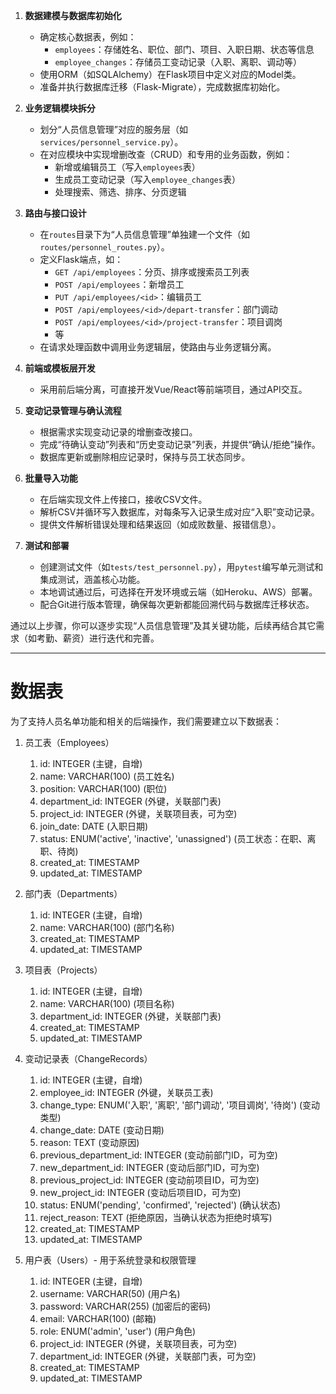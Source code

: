 1. **数据建模与数据库初始化**  
   - 确定核心数据表，例如：  
     - `employees`：存储姓名、职位、部门、项目、入职日期、状态等信息  
     - `employee_changes`：存储员工变动记录（入职、离职、调动等）  
   - 使用ORM（如SQLAlchemy）在Flask项目中定义对应的Model类。  
   - 准备并执行数据库迁移（Flask-Migrate），完成数据库初始化。

2. **业务逻辑模块拆分**  
   - 划分“人员信息管理”对应的服务层（如`services/personnel_service.py`）。  
   - 在对应模块中实现增删改查（CRUD）和专用的业务函数，例如：  
     - 新增或编辑员工（写入`employees`表）  
     - 生成员工变动记录（写入`employee_changes`表）  
     - 处理搜索、筛选、排序、分页逻辑

3. **路由与接口设计**  
   - 在`routes`目录下为“人员信息管理”单独建一个文件（如`routes/personnel_routes.py`）。  
   - 定义Flask端点，如：
     - `GET /api/employees`：分页、排序或搜索员工列表  
     - `POST /api/employees`：新增员工  
     - `PUT /api/employees/<id>`：编辑员工  
     - `POST /api/employees/<id>/depart-transfer`：部门调动  
     - `POST /api/employees/<id>/project-transfer`：项目调岗  
     - 等  
   - 在请求处理函数中调用业务逻辑层，使路由与业务逻辑分离。

4. **前端或模板层开发**  
   - 采用前后端分离，可直接开发Vue/React等前端项目，通过API交互。

5. **变动记录管理与确认流程**  
   - 根据需求实现变动记录的增删查改接口。  
   - 完成“待确认变动”列表和“历史变动记录”列表，并提供“确认/拒绝”操作。  
   - 数据库更新或删除相应记录时，保持与员工状态同步。

6. **批量导入功能**  
   - 在后端实现文件上传接口，接收CSV文件。  
   - 解析CSV并循环写入数据库，对每条写入记录生成对应“入职”变动记录。  
   - 提供文件解析错误处理和结果返回（如成败数量、报错信息）。

7. **测试和部署**  
   - 创建测试文件（如`tests/test_personnel.py`），用`pytest`编写单元测试和集成测试，涵盖核心功能。  
   - 本地调试通过后，可选择在开发环境或云端（如Heroku、AWS）部署。  
   - 配合Git进行版本管理，确保每次更新都能回溯代码与数据库迁移状态。

通过以上步骤，你可以逐步实现“人员信息管理”及其关键功能，后续再结合其它需求（如考勤、薪资）进行迭代和完善。


---
# 数据表
为了支持人员名单功能和相关的后端操作，我们需要建立以下数据表：
1. 员工表（Employees）
    1. id: INTEGER (主键，自增)
    2. name: VARCHAR(100) (员工姓名)
    3. position: VARCHAR(100) (职位)
    4. department_id: INTEGER (外键，关联部门表)
    5. project_id: INTEGER (外键，关联项目表，可为空)
    7. join_date: DATE (入职日期)
    8. status: ENUM('active', 'inactive', 'unassigned') (员工状态：在职、离职、待岗)
    9. created_at: TIMESTAMP
    10. updated_at: TIMESTAMP

2. 部门表（Departments）
    1. id: INTEGER (主键，自增)
    2. name: VARCHAR(100) (部门名称)
    4. created_at: TIMESTAMP
    5. updated_at: TIMESTAMP

3. 项目表（Projects）
    1. id: INTEGER (主键，自增)
    2. name: VARCHAR(100) (项目名称)
    3. department_id: INTEGER (外键，关联部门表)
    4. created_at: TIMESTAMP
    5. updated_at: TIMESTAMP


5. 变动记录表（ChangeRecords）
    1. id: INTEGER (主键，自增)
    2. employee_id: INTEGER (外键，关联员工表)
    3. change_type: ENUM('入职', '离职', '部门调动', '项目调岗', '待岗') (变动类型)
    4. change_date: DATE (变动日期)
    5. reason: TEXT (变动原因)
    6. previous_department_id: INTEGER (变动前部门ID，可为空)
    7. new_department_id: INTEGER (变动后部门ID，可为空)
    8. previous_project_id: INTEGER (变动前项目ID，可为空)
    9. new_project_id: INTEGER (变动后项目ID，可为空)
    10. status: ENUM('pending', 'confirmed', 'rejected') (确认状态)
    11. reject_reason: TEXT (拒绝原因，当确认状态为拒绝时填写)
    12. created_at: TIMESTAMP
    13. updated_at: TIMESTAMP

6. 用户表（Users）- 用于系统登录和权限管理
    1. id: INTEGER (主键，自增)
    2. username: VARCHAR(50) (用户名)
    3. password: VARCHAR(255) (加密后的密码)
    4. email: VARCHAR(100) (邮箱)
    5. role: ENUM('admin', 'user') (用户角色)
    6. project_id: INTEGER (外键，关联项目表，可为空)
    7. department_id: INTEGER (外键，关联部门表，可为空)
    8. created_at: TIMESTAMP
    9. updated_at: TIMESTAMP



